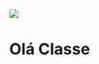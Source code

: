 <img src="https://eslbrains.com/wp-content/uploads/2017/11/problems-with-the-education-system.png" />
<h1>Olá Classe</h1>

